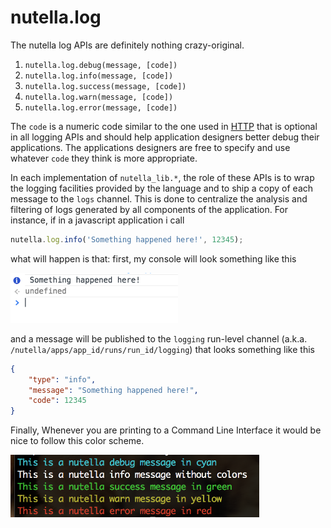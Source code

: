 # nutella.log
The nutella log APIs are definitely nothing crazy-original.

1. `nutella.log.debug(message, [code])`
1. `nutella.log.info(message, [code])`
1. `nutella.log.success(message, [code])`
1. `nutella.log.warn(message, [code])`
1. `nutella.log.error(message, [code])`

The `code` is a numeric code similar to the one used in [HTTP](http://tools.ietf.org/html/rfc7231#section-6) that is optional in all logging APIs and should help application designers better debug their applications. The applications designers are free to specify and use whatever `code` they think is more appropriate.

In each implementation of `nutella_lib.*`, the role of these APIs is to wrap the logging facilities provided by the language and to ship a copy of each message to the `logs` channel. This is done to centralize the analysis and filtering of logs generated by all components of the application. For instance, if in a javascript application i call
```javascript
nutella.log.info('Something happened here!', 12345);
```
what will happen is that: first, my console will look something like this

<img src="images/image_console_log.png" height="80px">

and a message will be published to the `logging` run-level channel (a.k.a. `/nutella/apps/app_id/runs/run_id/logging`) that looks something like this
```json
{
    "type": "info",
    "message": "Something happened here!",
    "code": 12345
}
```

Finally, Whenever you are printing to a Command Line Interface it would be nice to follow this color scheme.

<img src="images/image_logs_colors.png" height="100px">